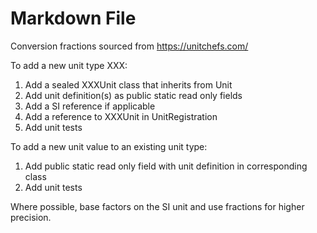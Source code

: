 # Markdown File

Conversion fractions sourced from https://unitchefs.com/

To add a new unit type XXX:

1. Add a sealed XXXUnit class that inherits from Unit
2. Add unit definition(s) as public static read only fields
3. Add a SI reference if applicable
4. Add a reference to XXXUnit in UnitRegistration
5. Add unit tests

To add a new unit value to an existing unit type:
1. Add public static read only field with unit definition in corresponding class
2. Add unit tests

Where possible, base factors on the SI unit and use fractions for higher precision.